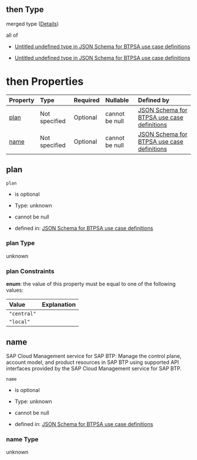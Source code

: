 ## then Type

merged type ([Details](btpsa-usecase-properties-services-items-allof-1-then-allof-18-then.md))

all of

*   [Untitled undefined type in JSON Schema for BTPSA use case definitions](btpsa-usecase-properties-services-items-allof-1-then-allof-18-then-allof-0.md "check type definition")

*   [Untitled undefined type in JSON Schema for BTPSA use case definitions](btpsa-usecase-properties-services-items-allof-1-then-allof-18-then-allof-1.md "check type definition")

# then Properties

| Property      | Type          | Required | Nullable       | Defined by                                                                                                                                                                                                            |
| :------------ | :------------ | :------- | :------------- | :-------------------------------------------------------------------------------------------------------------------------------------------------------------------------------------------------------------------- |
| [plan](#plan) | Not specified | Optional | cannot be null | [JSON Schema for BTPSA use case definitions](btpsa-usecase-properties-services-items-allof-1-then-allof-18-then-properties-plan.md "undefined#/properties/services/items/allOf/1/then/allOf/18/then/properties/plan") |
| [name](#name) | Not specified | Optional | cannot be null | [JSON Schema for BTPSA use case definitions](btpsa-usecase-properties-services-items-allof-1-then-allof-18-then-properties-name.md "undefined#/properties/services/items/allOf/1/then/allOf/18/then/properties/name") |

## plan



`plan`

*   is optional

*   Type: unknown

*   cannot be null

*   defined in: [JSON Schema for BTPSA use case definitions](btpsa-usecase-properties-services-items-allof-1-then-allof-18-then-properties-plan.md "undefined#/properties/services/items/allOf/1/then/allOf/18/then/properties/plan")

### plan Type

unknown

### plan Constraints

**enum**: the value of this property must be equal to one of the following values:

| Value       | Explanation |
| :---------- | :---------- |
| `"central"` |             |
| `"local"`   |             |

## name

SAP Cloud Management service for SAP BTP: Manage the control plane, account model, and product resources in SAP BTP using supported API interfaces provided by the SAP Cloud Management service for SAP BTP.

`name`

*   is optional

*   Type: unknown

*   cannot be null

*   defined in: [JSON Schema for BTPSA use case definitions](btpsa-usecase-properties-services-items-allof-1-then-allof-18-then-properties-name.md "undefined#/properties/services/items/allOf/1/then/allOf/18/then/properties/name")

### name Type

unknown
